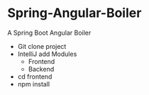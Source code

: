 # Spring-Angular-Boiler
A Spring Boot Angular Boiler


- Git clone project
- IntelliJ add Modules
  - Frontend
  - Backend
- cd frontend
- npm install
  
